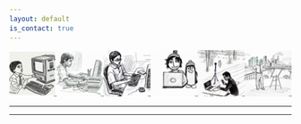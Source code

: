 ```yaml
---
layout: default
is_contact: true
---
```

![Image for the course](background_banner.jpg)  

----
****



